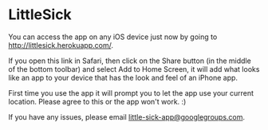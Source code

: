LittleSick
==========

You can access the app on any iOS device just now by going to http://littlesick.herokuapp.com/.

If you open this link in Safari, then click on the Share button (in the middle of the bottom toolbar) and select Add to Home Screen, it will add what looks like an app to your device that has the look and feel of an iPhone app.

First time you use the app it will prompt you to let the app use your current location. Please agree to this or the app won't work. :)

If you have any issues, please email [little-sick-app@googlegroups.com](mailto:little-sick-app@googlegroups.com).
